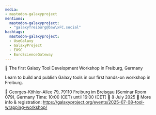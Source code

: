 ```yaml
---
media:
- mastodon-galaxyproject
mentions:
  mastodon-galaxyproject:
  - "galaxyfreiburg@baw\xFC.social"
hashtags:
  mastodon-galaxyproject:
  - UseGalaxy
  - GalaxyProject
  - EOSC
  - EuroScienceGateway
---
```

📣 The first Galaxy Tool Development Workshop in Freiburg, Germany

Learn to build and publish Galaxy tools in our first hands-on workshop in Freiburg.

📍 Georges-Köhler-Allee 79, 79110 Freiburg im Breisgau (Seminar Room 079), Germany Time: 10:00 (CET) until 16:00 (CET)
📅 8 July 2025
🔗 More info & registration: https://galaxyproject.org/events/2025-07-08-tool-wrapping-workshop/